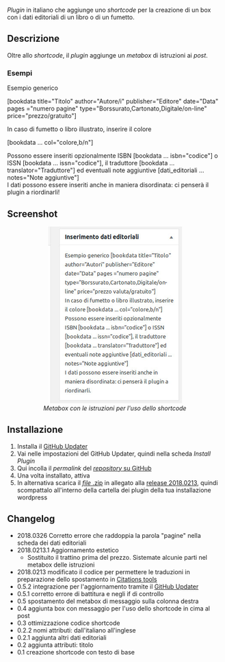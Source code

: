 *Plugin* in italiano che aggiunge uno *shortcode* per la creazione di un box con i dati editoriali di un libro o di un fumetto.

## Descrizione

Oltre allo *shortcode*, il *plugin* aggiunge un *metabox* di istruzioni ai *post*.

### Esempi

Esempio generico

[bookdata title="Titolo" author="Autore/i" publisher="Editore" date="Data" pages ="numero pagine" type="Borssurato,Cartonato,Digitale/on-line" price="prezzo/gratuito"]

In caso di fumetto o libro illustrato, inserire il colore

[bookdata ... col="colore,b/n"]

Possono essere inseriti opzionalmente ISBN [bookdata ... isbn="codice"] o ISSN [bookdata ... issn="codice"], il traduttore [bookdata ... translator="Traduttore"] ed eventuali note aggiuntive [dati_editoriali ... notes="Note aggiuntive"]<br/>
I dati possono essere inseriti anche in maniera disordinata: ci penserà il plugin a riordinarli!

## Screenshot
<div align="center"><img src="https://github.com/ulaulaman/book-template/blob/master/assets/screenshot-1.jpg?raw=true" /><br/><em>Metabox con le istruzioni per l'uso dello shortcode</em></div>

## Installazione
1. Installa il [GitHub Updater](https://github.com/afragen/github-updater)
2. Vai nelle impostazioni del GitHub Updater, quindi nella scheda *Install Plugin*
3. Qui incolla il *permalink* del [*repository* su GitHub](https://github.com/ulaulaman/book-template)
4. Una volta installato, attiva
5. In alternativa scarica il [*file* .zip](https://github.com/ulaulaman/book-template/releases/download/2018.0213/book-template.2018.0213.zip) in allegato alla [release 2018.0213](https://github.com/ulaulaman/book-template/releases/tag/2018.0213), quindi scompattalo all'interno della cartella dei plugin della tua installazione wordpress

## Changelog
* 2018.0326 Corretto errore che raddoppia la parola "pagine" nella scheda dei dati editoriali
* 2018.0213.1 Aggiornamento estetico
  * Sostituito il trattino prima del prezzo. Sistemate alcunie parti nel metabox delle istruzioni
* 2018.0213 modificato il codice per permettere le traduzioni in preparazione dello spostamento in [Citations tools](https://wordpress.org/plugins/citations-tools/)
* 0.5.2 integrazione per l'aggiornamento tramite il [GitHub Updater](https://github.com/afragen/github-updater)
* 0.5.1 corretto errore di battitura e negli if di controllo
* 0.5 spostamento del metabox di messaggio sulla colonna destra
* 0.4 aggiunta box con messaggio per l'uso dello shortcode in cima al post
* 0.3 ottimizzazione codice shortcode
* 0.2.2 nomi attributi: dall'italiano all'inglese
* 0.2.1 aggiunta altri dati editoriali
* 0.2 aggiunta attributi: titolo
* 0.1 creazione shortcode con testo di base
